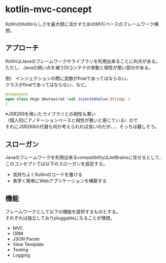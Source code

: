 
# kotlin-mvc-concept


KotlinのKotlinらしさを最大限に活かすためのMVCベースのフレームワーク構想。  


## アプローチ

KotlinはJavaのフレームワークやライブラリを利用出来ることに利点がある。  
ただし、Javaの弱い点を補うDIコンテナの挙動と相性が悪い部分がある。

例）
インジェクションの際に変数がfinalであってはならない。  
クラスがfinalであってはならない、など。

```Kotlin
@Component
open class Hoge @Autowired (val injectedValue:String) {
}
```


※JSR269を用いたライブラリとの相性も悪い  
（個人的にアノテーションベースと相性が悪いと感じている）ので  
それにJSR269の代替も何か考えられれば良いのだが、、、そっちは難しそう。  


## スローガン

Javaのフレームワークを利用出来るcompatibilityはJetBrainsに任せるとして、  
このコンセプトでは以下のスローガンを設定する。

* 気持ちよくKotlinのコードを書ける
* 素早く簡単にWebアプリケーションを構築する


## 機能

フレームワークとして以下の機能を提供するものとする。  
それぞれは独立しておりpluggableになることが理想。

* MVC
* ORM
* JSON Parser
* View Template
* Testing
* Logging



